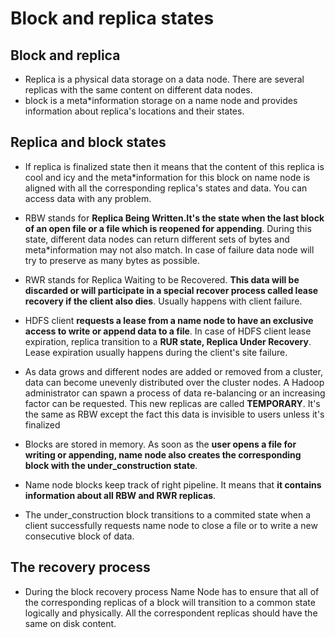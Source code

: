 # Block and replica states

## Block and replica

* Replica is a physical data storage on a data node. There are several replicas with the same content on different data nodes.
* block is a meta*information storage on a name node and provides information about replica's locations and their states.

## Replica and block states

* If replica is finalized state then it means that the content of this replica is cool and icy and the meta*information for this block on name node is aligned with all the corresponding replica's states and data. You can access data with any problem.

* RBW stands for **Replica Being Written.It's the state when the last block of an open file or a file which is reopened for appending**. During this state, different data nodes can return different sets of bytes and meta*information may not also match. In case of failure data node will try to preserve as many bytes as possible.

* RWR stands for Replica Waiting to be Recovered. **This data will be discarded or will participate in a special recover process called lease recovery if the client also dies**. Usually happens with client failure.

* HDFS client **requests a lease from a name node to have an exclusive access to write or append data to a file**. In case of HDFS client lease expiration, replica transition to a **RUR state, Replica Under Recovery**. Lease expiration usually happens during the client's site failure.

* As data grows and different nodes are added or removed from a cluster, data can become unevenly distributed over the cluster nodes. A Hadoop administrator can spawn a process of data re-balancing or an increasing factor can be requested. This new replicas are called **TEMPORARY**. It's the same as RBW except the fact this data is invisible to users unless it's finalized

* Blocks are stored in memory. As soon as the **user opens a file for writing or appending, name node also creates the corresponding block with the under_construction state**.

* Name node blocks keep track of right pipeline. It means that **it contains information about all RBW and RWR replicas**.

* The under_construction block transitions to a commited state when a client successfully requests name node to close a file or to write a new consecutive block of data.

## The recovery process

* During the block recovery process Name Node has to ensure that all of the corresponding replicas of a block will transition to a common state logically and physically. All the correspondent replicas should have the same on disk content. 